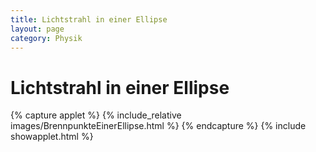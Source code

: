 ```yaml
---
title: Lichtstrahl in einer Ellipse
layout: page
category: Physik
---
```


# Lichtstrahl in einer Ellipse


{% capture applet %} {% include_relative images/BrennpunkteEinerEllipse.html %} {% endcapture %}
{% include showapplet.html %}

